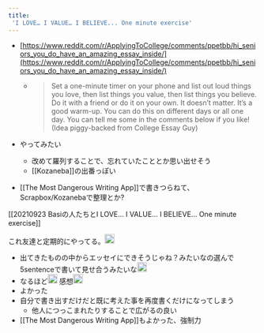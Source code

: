 ```yaml
---
title:
 'I LOVE… I VALUE… I BELIEVE... One minute exercise'
---
```


- [https://www.reddit.com/r/ApplyingToCollege/comments/ppetbb/hi_seniors_you_do_have_an_amazing_essay_inside/](https://www.reddit.com/r/ApplyingToCollege/comments/ppetbb/hi_seniors_you_do_have_an_amazing_essay_inside/)
    - > Set a one-minute timer on your phone and list out loud things you love, then list things you value, then list things you believe. Do it with a friend or do it on your own. It doesn’t matter. It’s a good warm-up. You can do this on different days or all one day. You can tell me some in the comments below if you like! (Idea piggy-backed from College Essay Guy)

- やってみたい
    - 改めて羅列することで、忘れていたこととか思い出せそう
    - [[Kozaneba]]の出番っぽい

- [[The Most Dangerous Writing App]]で書きつらねて、Scrapbox/Kozanebaで整理とか?

[[20210923 Basiの人たちとI LOVE… I VALUE… I BELIEVE... One minute exercise]]

これ友達と定期的にやってる。<img src='https://scrapbox.io/api/pages/blu3mo-public/rickshinmi/icon' alt='rickshinmi.icon' height="19.5"/>
- 出てきたものの中からエッセイにできそうじゃね？みたいなの選んで5sentenceで書いて見せ合うみたいな<img src='https://scrapbox.io/api/pages/blu3mo-public/rickshinmi/icon' alt='rickshinmi.icon' height="19.5"/>
- なるほど<img src='https://scrapbox.io/api/pages/blu3mo-public/blu3mo/icon' alt='blu3mo.icon' height="19.5"/>
感想<img src='https://scrapbox.io/api/pages/blu3mo-public/blu3mo/icon' alt='blu3mo.icon' height="19.5"/>
- よかった
- 自分で書き出すだけだと既に考えた事を再度書くだけになってしまう
    - 他人につっこまれたりすることで広がるの良い
- [[The Most Dangerous Writing App]]もよかった、強制力
